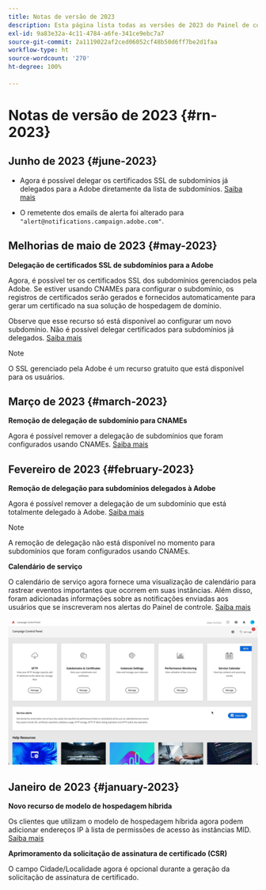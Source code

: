```yaml
---
title: Notas de versão de 2023
description: Esta página lista todas as versões de 2023 do Painel de controle do Campaign.
exl-id: 9a83e32a-4c11-4784-a6fe-341ce9ebc7a7
source-git-commit: 2a1119022af2ced06052cf48b50d6ff7be2d1faa
workflow-type: ht
source-wordcount: '270'
ht-degree: 100%

---
```


# Notas de versão de 2023 {#rn-2023}

## Junho de 2023 {#june-2023}

* Agora é possível delegar os certificados SSL de subdomínios já delegados para a Adobe diretamente da lista de subdomínios. [Saiba mais](../subdomains-certificates/using/delegate-ssl.md)

* O remetente dos emails de alerta foi alterado para `"alert@notifications.campaign.adobe.com"`.

## Melhorias de maio de 2023 {#may-2023}

**Delegação de certificados SSL de subdomínios para a Adobe**

Agora, é possível ter os certificados SSL dos subdomínios gerenciados pela Adobe. Se estiver usando CNAMEs para configurar o subdomínio, os registros de certificados serão gerados e fornecidos automaticamente para gerar um certificado na sua solução de hospedagem de domínio.

Observe que esse recurso só está disponível ao configurar um novo subdomínio. Não é possível delegar certificados para subdomínios já delegados. [Saiba mais](../subdomains-certificates/using/setting-up-new-subdomain.md)

>[!NOTE]
>
>O SSL gerenciado pela Adobe é um recurso gratuito que está disponível para os usuários.

## Março de 2023 {#march-2023}

**Remoção de delegação de subdomínio para CNAMEs**

Agora é possível remover a delegação de subdomínios que foram configurados usando CNAMEs. [Saiba mais](../subdomains-certificates/using/remove-delegated-subdomains.md)

## Fevereiro de 2023 {#february-2023}

**Remoção de delegação para subdomínios delegados à Adobe**

Agora é possível remover a delegação de um subdomínio que está totalmente delegado à Adobe. [Saiba mais](../subdomains-certificates/using/remove-delegated-subdomains.md)

>[!NOTE]
>
>A remoção de delegação não está disponível no momento para subdomínios que foram configurados usando CNAMEs.

**Calendário de serviço**

O calendário de serviço agora fornece uma visualização de calendário para rastrear eventos importantes que ocorrem em suas instâncias. Além disso, foram adicionadas informações sobre as notificações enviadas aos usuários que se inscreveram nos alertas do Painel de controle. [Saiba mais](../service-events/service-events.md)

![](assets/do-not-localize/gif-calendar.gif)

## Janeiro de 2023 {#january-2023}

**Novo recurso de modelo de hospedagem híbrida**

Os clientes que utilizam o modelo de hospedagem híbrida agora podem adicionar endereços IP à lista de permissões de acesso às instâncias MID. [Saiba mais](../instances-settings/using/ip-allow-listing-instance-access.md)

**Aprimoramento da solicitação de assinatura de certificado (CSR)**

O campo Cidade/Localidade agora é opcional durante a geração da solicitação de assinatura de certificado.
